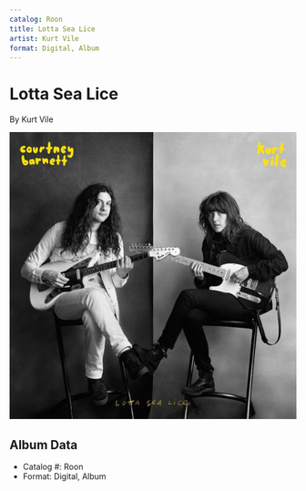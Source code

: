 ```yaml
---
catalog: Roon
title: Lotta Sea Lice
artist: Kurt Vile
format: Digital, Album
---
```


# Lotta Sea Lice

By Kurt Vile

![](../../assets/albumcovers/Kurt_Vile-Lotta_Sea_Lice.png)

## Album Data

- Catalog #: Roon
- Format: Digital, Album

